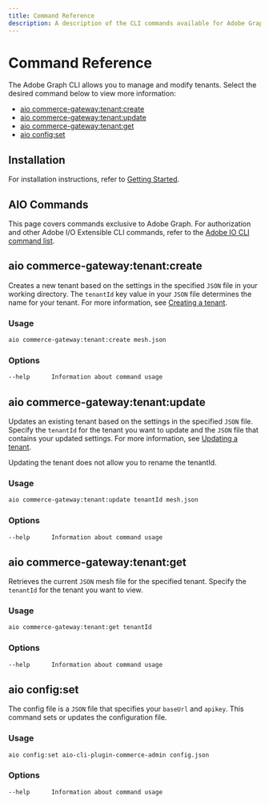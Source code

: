 ```yaml
---
title: Command Reference
description: A description of the CLI commands available for Adobe Graph.
---
```


# Command Reference

The Adobe Graph CLI allows you to manage and modify tenants. Select the desired command below to view more information:

-  [aio commerce-gateway:tenant:create](aio_commerce-gateway:tenant:create)
-  [aio commerce-gateway:tenant:update](#aio_commerce-gateway:tenant:update)
-  [aio commerce-gateway:tenant:get](#aio_commerce-gateway:tenant:get)
-  [aio config:set](#aio_config:set)

## Installation

For installation instructions, refer to [Getting Started].

## AIO Commands

This page covers commands exclusive to Adobe Graph. For authorization and other Adobe I/O Extensible CLI commands, refer to the [Adobe IO CLI command list].

## aio commerce-gateway:tenant:create

Creates a new tenant based on the settings in the specified `JSON` file in your working directory. The `tenantId` key value in your `JSON` file determines the name for your tenant. For more information, see [Creating a tenant].

### Usage

```bash
aio commerce-gateway:tenant:create mesh.json
```

### Options

```txt
--help      Information about command usage
```

## aio commerce-gateway:tenant:update

Updates an existing tenant based on the settings in the specified `JSON` file. Specify the `tenantId` for the tenant you want to update and the `JSON` file that contains your updated settings. For more information, see [Updating a tenant].

<InlineAlert variant="info" slots="text"/>

Updating the tenant does not allow you to rename the tenantId.

### Usage

```bash
aio commerce-gateway:tenant:update tenantId mesh.json
```

### Options

```txt
--help      Information about command usage
```

## aio commerce-gateway:tenant:get

Retrieves the current `JSON` mesh file for the specified tenant. Specify the `tenantId` for the tenant you want to view.

### Usage

```bash
aio commerce-gateway:tenant:get tenantId
```

### Options

```txt
--help      Information about command usage
```

## aio config:set

The config file is a `JSON` file that specifies your `baseUrl` and `apikey`. This command sets or updates the configuration file.

### Usage

```bash
aio config:set aio-cli-plugin-commerce-admin config.json
```

### Options

```txt
--help      Information about command usage
```

<!-- Link Definitions -->
[Getting Started]:../guides/gateway/getting-started
[Adobe IO CLI command list]:https://github.com/adobe/aio-cli#commands
[Creating a tenant]:../guides/gateway/create-tenant
[Updating a tenant]:../guides/gateway/create-tenant#update_an_existing_tenant
